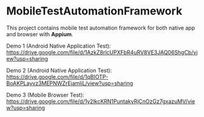 # MobileTestAutomationFramework
This project contains mobile test automation framework for both native app and browser with <b>Appium</b>.


Demo 1 (Android Native Application Test): 
https://drive.google.com/file/d/1AzkZ8rlcUPXFbR4uRV8VE3JAQ06ShgCb/view?usp=sharing

Demo 2 (Android Native Application Test):
https://drive.google.com/file/d/1qBIOTP-BoAKPLayvz3MEPNWZrEjamliL/view?usp=sharing

Demo 3 (Mobile Browser Test):
https://drive.google.com/file/d/1y2lkcKRN1PuntakyRjCnOzGz7gxazuMV/view?usp=sharing
